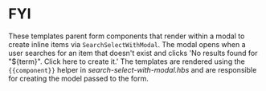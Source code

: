 # FYI

These templates parent form components that render within a modal to create
inline items via `SearchSelectWithModal`. The modal opens when a user searches
for an item that doesn't exist and clicks 'No results found for "${term}".
Click here to create it.' The templates are rendered using the `{{component}}`
helper in *search-select-with-modal.hbs* and are responsible for creating the
model passed to the form.
